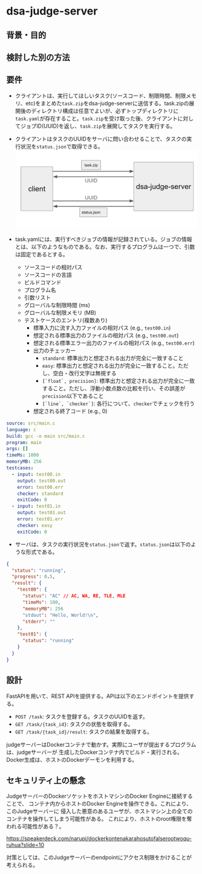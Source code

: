 # dsa-judge-server
## 背景・目的

## 検討した別の方法

## 要件
* クライアントは、実行してほしいタスク(ソースコード、制限時間、制限メモリ、etc)をまとめた`task.zip`をdsa-judge-serverに送信する。task.zipの展開後のディレクトリ構成は任意でよいが、必ずトップディレクトリに`task.yaml`が存在すること。`task.zip`を受け取った後、クライアントに対してジョブID(UUID)を返し、`task.zip`を展開してタスクを実行する。
* クライアントはタスクのUUIDをサーバに問い合わせることで、タスクの実行状況を`status.json`で取得できる。
![alt text](image.png)

* task.yamlには、実行すべきジョブの情報が記録されている。ジョブの情報とは、以下のようなものである。なお、実行するプログラムは一つで、引数は固定であるとする。
  * ソースコードの相対パス
  * ソースコードの言語
  * ビルドコマンド
  * プログラム名
  * 引数リスト
  * グローバルな制限時間 (ms)
  * グローバルな制限メモリ (MB)
  * テストケースのエントリ(複数あり)
    * 標準入力に流す入力ファイルの相対パス (e.g., `test00.in`)
    * 想定される標準出力のファイルの相対パス (e.g., `test00.out`)
    * 想定される標準エラー出力のファイルの相対パス (e.g., `test00.err`)
    * 出力のチェッカー
      * `standard`: 標準出力と想定される出力が完全に一致すること
      * `easy`: 標準出力と想定される出力が完全に一致すること。ただし、空白・改行文字は無視する
      * ``[`float`, precision]``: 標準出力と想定される出力が完全に一致すること。ただし、浮動小数点数の比較を行い、その誤差が`precision`以下であること
      * ``[`line`, `checker`]``: 各行について、`checker`でチェックを行う
    * 想定される終了コード (e.g., 0)
```yaml
source: src/main.c
language: c
build: gcc -o main src/main.c
program: main
args: []
timeMs: 1000
memoryMB: 256
testcases:
  - input: test00.in
    output: test00.out
    error: test00.err
    checker: standard
    exitCode: 0
  - input: test01.in
    output: test01.out
    error: test01.err
    checker: easy
    exitCode: 0
```

* サーバは、タスクの実行状況を`status.json`で返す。`status.json`は以下のような形式である。
```json
{
  "status": "running",
  "progress": 0.5,
  "result": {
    "test00": {
      "status": "AC" // AC, WA, RE, TLE, MLE
      "timeMs": 100,
      "memoryMB": 256
      "stdout": "Hello, World!\n",
      "stderr": ""
    },
    "test01": {
      "status": "running"
    }
  }
}
```

## 設計
FastAPIを用いて、REST APIを提供する。APIは以下のエンドポイントを提供する。
* `POST /task`: タスクを登録する。タスクのUUIDを返す。
* `GET /task/{task_id}`: タスクの状態を取得する。
* `GET /task/{task_id}/result`: タスクの結果を取得する。

judgeサーバーはDockerコンテナで動かす。実際にユーザが提出するプログラムは、judgeサーバーが
生成したDockerコンテナ内でビルド・実行される。Docker生成は、ホストのDockerデーモンを利用する。

## セキュリティ上の懸念
JudgeサーバーのDockerソケットをホストマシンのDocker Engineに接続することで、
コンテナ内からホストのDocker Engineを操作できる。これにより、このJudgeサーバーに
侵入した悪意のあるユーザが、ホストマシン上の全てのコンテナを操作してしまう可能性がある。
これにより、ホストのroot権限を奪われる可能性がある？。

https://speakerdeck.com/narupi/dockerkontenakarahosutofalserootwoqu-ruhua?slide=10

対策としては、このJudgeサーバーのendpointにアクセス制限をかけることが考えられる。

